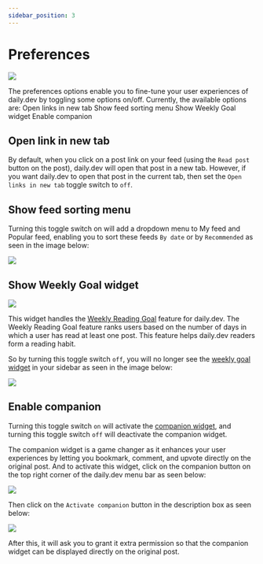 ```yaml
---
sidebar_position: 3
---
```


# Preferences

![](https://daily-now-res.cloudinary.com/image/upload/v1695752384/docs-v2/Preferences.png
)

The preferences options enable you to fine-tune your user experiences of daily.dev by toggling some options on/off. Currently, the available options are:
Open links in new tab
Show feed sorting menu
Show Weekly Goal widget
Enable companion

## Open link in new tab

By default, when you click on a post link on your feed (using the `Read post` button on the post), daily.dev will open that post in a new tab. However, if you want daily.dev to open that post in the current tab, then set the `Open links in new tab`  toggle switch to `off`.

## Show feed sorting menu

Turning this toggle switch on will add a dropdown menu to My feed and Popular feed, enabling you to sort these feeds `By date` or by `Recommended` as seen in the image below:

![](https://daily-now-res.cloudinary.com/image/upload/v1695752384/docs-v2/show-feed-sorting-menu.png)

## Show Weekly Goal widget

![](https://daily-now-res.cloudinary.com/image/upload/v1695752384/docs-v2/Weekly-goal.png)

This widget handles the [Weekly Reading Goal](https://docs.daily.dev/docs/your-profile/weekly-goal) feature for daily.dev. The Weekly Reading Goal feature ranks users based on the number of days in which a user has read at least one post. This feature helps daily.dev readers form a reading habit. 

So by turning this toggle switch `off`, you will no longer see the 
[weekly goal widget](https://docs.daily.dev/docs/your-profile/weekly-goal) in your sidebar as seen in the image below:

![](https://daily-now-res.cloudinary.com/image/upload/v1695752384/docs-v2/No-weekly-goal.png)

## Enable companion

Turning this toggle switch `on` will activate the [companion widget](https://docs.daily.dev/docs/key-features/the-companion), and turning this toggle switch `off` will deactivate the companion widget.

The companion widget is a game changer as it enhances your user experiences by letting you bookmark, comment, and upvote directly on the original post. And to activate this widget, click on the companion button on the top right corner of the daily.dev menu bar as seen below:

![](https://daily-now-res.cloudinary.com/image/upload/v1695752806/docs-v2/Companion-widget-icon.png)

Then click on the `Activate companion` button in the description box as seen below:

![](https://daily-now-res.cloudinary.com/image/upload/v1695752390/docs-v2/Activate-companion.png)

After this, it will ask you to grant it extra permission so that the companion widget can be displayed directly on the original post. 


